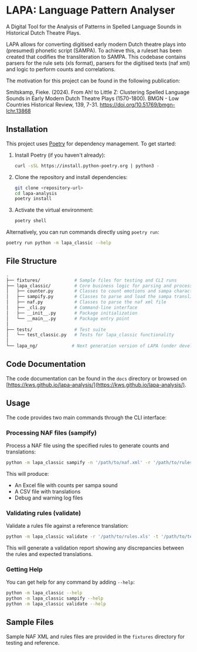 # LAPA: Language Pattern Analyser

A Digital Tool for the Analysis of Patterns in Spelled Language Sounds in Historical Dutch Theatre Plays.

LAPA allows for converting digitised early modern Dutch theatre plays into (presumed) phonetic script (SAMPA). To achieve this, a ruleset has been created that codifies the transliteration to SAMPA. This codebase contains parsers for the rule sets (xls format), parsers for the digitised texts (naf xml) and logic to perform counts and correlations.

The motivation for this project can be found in the following publication:

Smitskamp, Fieke. (2024). From Ah! to Little Z: Clustering Spelled Language Sounds in Early Modern Dutch Theatre Plays (1570-1800). BMGN - Low Countries Historical Review, 139, 7-31. https://doi.org/10.51769/bmgn-lchr.13868

## Installation

This project uses [Poetry](https://python-poetry.org/) for dependency management. To get started:

1. Install Poetry (if you haven't already):

   ```bash
   curl -sSL https://install.python-poetry.org | python3 -
   ```

2. Clone the repository and install dependencies:

   ```bash
   git clone <repository-url>
   cd lapa-analysis
   poetry install
   ```

3. Activate the virtual environment:

   ```bash
   poetry shell
   ```

Alternatively, you can run commands directly using `poetry run`:

```bash
poetry run python -m lapa_classic --help
```

## File Structure

```bash
.
├── fixtures/             # Sample files for testing and CLI runs
├── lapa_classic/         # Core business logic for parsing and processing
│   ├── counter.py        # Classes to count emotions and sampa characters
│   ├── sampify.py        # Classes to parse and load the sampa transliteration dictionary
│   ├── naf.py            # Classes to parse the naf xml file
│   ├── _cli.py           # Command-line interface
│   ├── __init__.py       # Package initialization
│   └── __main__.py       # Package entry point
│
├── tests/                # Test suite
│   └── test_classic.py   # Tests for lapa_classic functionality
│
└── lapa_ng/             # Next generation version of LAPA (under development)
```

## Code Documentation

The code documentation can be found in the `docs` directory or browsed on [https://kws.github.io/lapa-analysis/](https://kws.github.io/lapa-analysis/).

## Usage

The code provides two main commands through the CLI interface:

### Processing NAF files (sampify)

Process a NAF file using the specified rules to generate counts and translations:

```bash
python -m lapa_classic sampify -n '/path/to/naf.xml' -r '/path/to/rules.xls' -o '/path/to/output'
```

This will produce:

- An Excel file with counts per sampa sound
- A CSV file with translations
- Debug and warning log files

### Validating rules (validate)

Validate a rules file against a reference translation:

```bash
python -m lapa_classic validate -r '/path/to/rules.xls' -t '/path/to/test.txt' -o '/path/to/output'
```

This will generate a validation report showing any discrepancies between the rules and expected translations.

### Getting Help

You can get help for any command by adding `--help`:

```bash
python -m lapa_classic --help
python -m lapa_classic sampify --help
python -m lapa_classic validate --help
```

## Sample Files

Sample NAF XML and rules files are provided in the `fixtures` directory for testing and reference.
